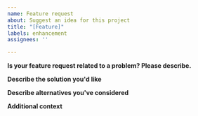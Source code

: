 ```yaml
---
name: Feature request
about: Suggest an idea for this project
title: "[Feature]"
labels: enhancement
assignees: ''

---
```


**Is your feature request related to a problem? Please describe.**


**Describe the solution you'd like**


**Describe alternatives you've considered**


**Additional context**
